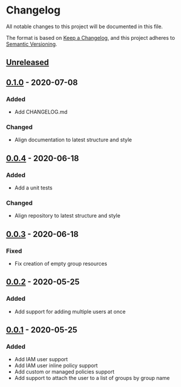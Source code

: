 # Changelog
All notable changes to this project will be documented in this file.

The format is based on [Keep a Changelog](https://keepachangelog.com/en/1.0.0/),
and this project adheres to [Semantic Versioning](https://semver.org/spec/v2.0.0.html).

## [Unreleased]

## [0.1.0] - 2020-07-08
### Added
- Add CHANGELOG.md

### Changed
- Align documentation to latest structure and style

## [0.0.4] - 2020-06-18
### Added
- Add a unit tests

### Changed
- Align repository to latest structure and style

## [0.0.3] - 2020-06-18
### Fixed
- Fix creation of empty group resources

## [0.0.2] - 2020-05-25
### Added
- Add support for adding multiple users at once

## [0.0.1] - 2020-05-25
### Added
- Add IAM user support
- Add IAM user inline policy support
- Add custom or managed policies support
- Add support to attach the user to a list of groups by group name

<!-- markdown-link-check-disable -->
[Unreleased]: https://github.com/mineiros-io/terraform-aws-iam-user/compare/v0.1.0...HEAD
[0.1.0]: https://github.com/mineiros-io/terraform-aws-iam-user/compare/v0.0.4...v0.1.0
<!-- markdown-link-check-disabled -->
[0.0.4]: https://github.com/mineiros-io/terraform-aws-iam-user/compare/v0.0.3...v0.0.4
[0.0.3]: https://github.com/mineiros-io/terraform-aws-iam-user/compare/v0.0.2...v0.0.3
[0.0.2]: https://github.com/mineiros-io/terraform-aws-iam-user/compare/v0.0.1...v0.0.2
[0.0.1]: https://github.com/mineiros-io/terraform-aws-iam-user/releases/tag/v0.0.1
